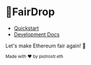 # 🚨FairDrop

- [Quickstart](https://raw.githubusercontent.com/piotrostr/fairdrop/docs/usage.md)
- [Development Docs](https://raw.githubusercontent.com/piotrostr/fairdrop/docs/setup.md)

Let's make Ethereum fair again! 🚀

<sub>Made with ❤️ by piotrostr.eth</sub>
